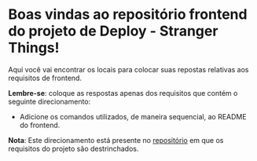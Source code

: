 # Boas vindas ao repositório frontend do projeto de Deploy - Stranger Things!

Aqui você vai encontrar os locais para colocar suas repostas relativas aos requisitos de frontend.

**Lembre-se**: coloque as respostas apenas dos requisitos que contém o seguinte direcionamento:

  - Adicione os comandos utilizados, de maneira sequencial, ao README do frontend.

**Nota**: Este direcionamento está presente no [repositório](https://github.com/tryber/sd-012-stranger-things) em que os requisitos do projeto são destrinchados.
